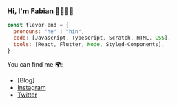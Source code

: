 ### Hi, I'm Fabian  👋🧑🏻‍💻
```js
const flevor-end = {
  pronouns: "he" | "hin",
  code: [Javascript, Typescript, Scratch, HTML, CSS],
  tools: [React, Flutter, Node, Styled-Components],
}
```

You can find me 🌍:
- [Blog]
- [Instagram](https://www.instagram.com/flavisdevs/)
- [Twitter](https://twitter.com/fabianpedraza9)
<!--
**flevor-end/flevor-end** is a ✨ _special_ ✨ repository because its `README.md` (this file) appears on your GitHub profile.

Here are some ideas to get you started:

- 🔭 I’m currently working on ...
- 🌱 I’m currently learning ...
- 👯 I’m looking to collaborate on ...
- 🤔 I’m looking for help with ...
- 💬 Ask me about ...
- 📫 How to reach me: ...
- 😄 Pronouns: ...
- ⚡ Fun fact: ...
-->
